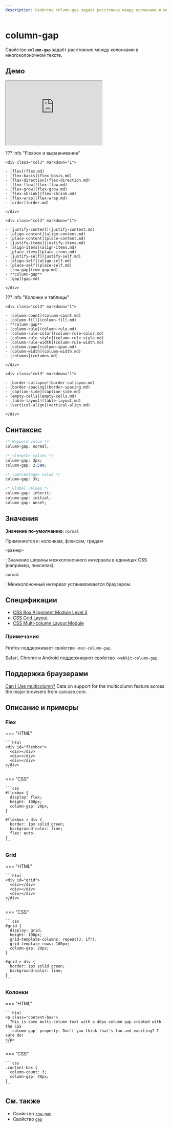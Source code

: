 ```yaml
---
description: Свойство column-gap задаёт расстояние между колонками в многоколоночном тексте
---
```


# column-gap

Свойство **`column-gap`** задаёт расстояние между колонками в многоколоночном тексте.

## Демо

<iframe class="interactive is-default-height" height="200" src="https://interactive-examples.mdn.mozilla.net/pages/css/column-gap.html" title="MDN Web Docs Interactive Example" loading="lazy" data-readystate="complete"></iframe>

??? info "Flexbox и выравнивание"

    <div class="col3" markdown="1">

    - [flex](flex.md)
    - [flex-basis](flex-basis.md)
    - [flex-direction](flex-direction.md)
    - [flex-flow](flex-flow.md)
    - [flex-grow](flex-grow.md)
    - [flex-shrink](flex-shrink.md)
    - [flex-wrap](flex-wrap.md)
    - [order](order.md)

    </div>

    <div class="col3" markdown="1">

    - [justify-content](justify-content.md)
    - [align-content](align-content.md)
    - [place-content](place-content.md)
    - [justify-items](justify-items.md)
    - [align-items](align-items.md)
    - [place-items](place-items.md)
    - [justify-self](justify-self.md)
    - [align-self](align-self.md)
    - [place-self](place-self.md)
    - [row-gap](row-gap.md)
    - **column-gap**
    - [gap](gap.md)

    </div>

??? info "Колонки и таблицы"

    <div class="col3" markdown="1">

    - [column-count](column-count.md)
    - [column-fill](column-fill.md)
    - **column-gap**
    - [column-rule](column-rule.md)
    - [column-rule-color](column-rule-color.md)
    - [column-rule-style](column-rule-style.md)
    - [column-rule-width](column-rule-width.md)
    - [column-span](column-span.md)
    - [column-width](column-width.md)
    - [columns](columns.md)

    </div>

    <div class="col3" markdown="1">

    - [border-collapse](border-collapse.md)
    - [border-spacing](border-spacing.md)
    - [caption-side](caption-side.md)
    - [empty-cells](empty-cells.md)
    - [table-layout](table-layout.md)
    - [vertical-align](vertical-align.md)

    </div>

## Синтаксис

```css
/* Keyword value */
column-gap: normal;

/* <length> values */
column-gap: 3px;
column-gap: 2.5em;

/* <percentage> value */
column-gap: 3%;

/* Global values */
column-gap: inherit;
column-gap: initial;
column-gap: unset;
```

## Значения

**Значение по-умолчанию:** `normal`

Применяется к: колонкам, флексам, гридам

`<размер>`

: Значение ширины межколоночного интервала в единицах CSS (например, пикселах).

`normal`

: Межколоночный интервал устанавливается браузером.

## Спецификации

-   [CSS Box Alignment Module Level 3](https://drafts.csswg.org/css-align-3/#column-row-gap)
-   [CSS Grid Layout](https://drafts.csswg.org/css-grid/#gutters)
-   [CSS Multi-column Layout Module](https://drafts.csswg.org/css-multicol-1/#column-gap)

### Примечания

Firefox поддерживает свойство `-moz-column-gap`.

Safari, Chrome и Аndroid поддерживают свойство `-webkit-column-gap`.

## Поддержка браузерами

<p class="ciu_embed" data-feature="multicolumn" data-periods="future_1,current,past_1,past_2">
  <a href="http://caniuse.com/#feat=multicolumn">Can I Use multicolumn?</a> Data on support for the multicolumn feature across the major browsers from caniuse.com.
</p>

## Описание и примеры

### Flex

=== "HTML"

    ```html
    <div id="flexbox">
      <div></div>
      <div></div>
      <div></div>
    </div>
    ```

=== "CSS"

    ```css
    #flexbox {
      display: flex;
      height: 100px;
      column-gap: 20px;
    }

    #flexbox > div {
      border: 1px solid green;
      background-color: lime;
      flex: auto;
    }
    ```

### Grid

=== "HTML"

    ```html
    <div id="grid">
      <div></div>
      <div></div>
      <div></div>
    </div>
    ```

=== "CSS"

    ```css
    #grid {
      display: grid;
      height: 100px;
      grid-template-columns: repeat(3, 1fr);
      grid-template-rows: 100px;
      column-gap: 20px;
    }

    #grid > div {
      border: 1px solid green;
      background-color: lime;
    }
    ```

### Колонки

=== "HTML"

    ```html
    <p class="content-box">
      This is some multi-column text with a 40px column gap created with the CSS
      `column-gap` property. Don't you think that's fun and exciting? I sure do!
    </p>
    ```

=== "CSS"

    ```css
    .content-box {
      column-count: 3;
      column-gap: 40px;
    }
    ```

## См. также

-   Свойство [`row-gap`](row-gap.md)
-   Свойство [`gap`](gap.md)
